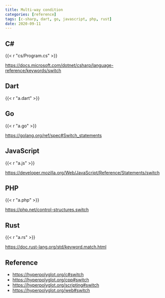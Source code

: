```yaml
---
title: Multi-way condition
categories: [reference]
tags: [c-sharp, dart, go, javascript, php, rust]
date: 2020-09-11
---
```


## C#

{{< r "cs/Program.cs" >}}

<https://docs.microsoft.com/dotnet/csharp/language-reference/keywords/switch>

## Dart

{{< r "a.dart" >}}

## Go

{{< r "a.go" >}}

<https://golang.org/ref/spec#Switch_statements>

## JavaScript

{{< r "a.js" >}}

<https://developer.mozilla.org/Web/JavaScript/Reference/Statements/switch>

## PHP

{{< r "a.php" >}}

<https://php.net/control-structures.switch>

## Rust

{{< r "a.rs" >}}

<https://doc.rust-lang.org/std/keyword.match.html>

## Reference

- <https://hyperpolyglot.org/c#switch>
- <https://hyperpolyglot.org/cpp#switch>
- <https://hyperpolyglot.org/scripting#switch>
- <https://hyperpolyglot.org/web#switch>

